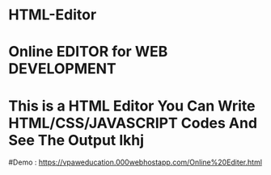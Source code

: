 # HTML-Editor
# Online EDITOR for WEB DEVELOPMENT
# This is a HTML Editor You Can Write HTML/CSS/JAVASCRIPT Codes And See The Output lkhj
#Demo : https://vpaweducation.000webhostapp.com/Online%20Editer.html
